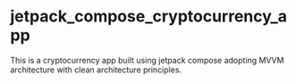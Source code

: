 # jetpack_compose_cryptocurrency_app
This is a cryptocurrency app built using jetpack compose adopting MVVM architecture with clean architecture principles.
